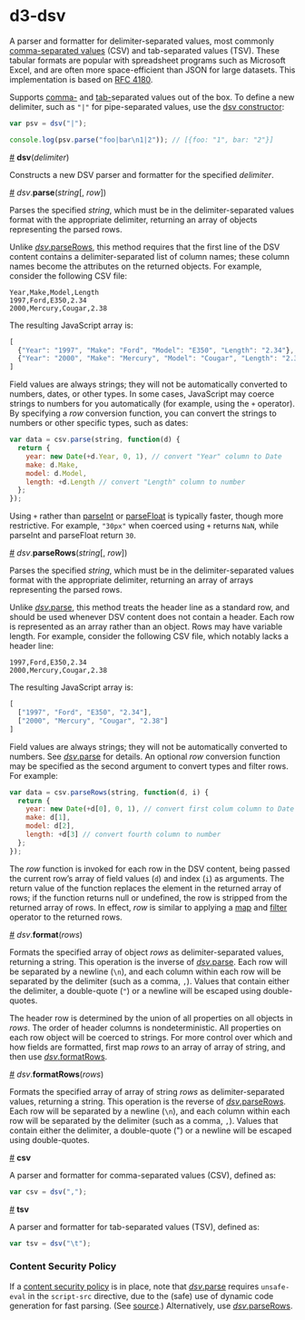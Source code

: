 # d3-dsv

A parser and formatter for delimiter-separated values, most commonly [comma-separated values](https://en.wikipedia.org/wiki/Comma-separated_values) (CSV) and tab-separated values (TSV). These tabular formats are popular with spreadsheet programs such as Microsoft Excel, and are often more space-efficient than JSON for large datasets. This implementation is based on [RFC 4180](http://tools.ietf.org/html/rfc4180).

Supports [comma-](#csv) and [tab-](#tsv)separated values out of the box. To define a new delimiter, such as `"|"` for pipe-separated values, use the [dsv constructor](#dsv):

```js
var psv = dsv("|");

console.log(psv.parse("foo|bar\n1|2")); // [{foo: "1", bar: "2"}]
```

<a name="dsv" href="#dsv">#</a> <b>dsv</b>(<i>delimiter</i>)

Constructs a new DSV parser and formatter for the specified *delimiter*.

<a name="dsv_parse" href="#dsv_parse">#</a> *dsv*.<b>parse</b>(<i>string</i>[, <i>row</i>])

Parses the specified *string*, which must be in the delimiter-separated values format with the appropriate delimiter, returning an array of objects representing the parsed rows.

Unlike [*dsv*.parseRows](#dsv_parseRows), this method requires that the first line of the DSV content contains a delimiter-separated list of column names; these column names become the attributes on the returned objects. For example, consider the following CSV file:

```
Year,Make,Model,Length
1997,Ford,E350,2.34
2000,Mercury,Cougar,2.38
```

The resulting JavaScript array is:

```js
[
  {"Year": "1997", "Make": "Ford", "Model": "E350", "Length": "2.34"},
  {"Year": "2000", "Make": "Mercury", "Model": "Cougar", "Length": "2.38"}
]
```

Field values are always strings; they will not be automatically converted to numbers, dates, or other types. In some cases, JavaScript may coerce strings to numbers for you automatically (for example, using the `+` operator). By specifying a *row* conversion function, you can convert the strings to numbers or other specific types, such as dates:

```js
var data = csv.parse(string, function(d) {
  return {
    year: new Date(+d.Year, 0, 1), // convert "Year" column to Date
    make: d.Make,
    model: d.Model,
    length: +d.Length // convert "Length" column to number
  };
});
```

Using `+` rather than [parseInt](https://developer.mozilla.org/en/JavaScript/Reference/Global_Objects/parseInt) or [parseFloat](https://developer.mozilla.org/en/JavaScript/Reference/Global_Objects/parseFloat) is typically faster, though more restrictive. For example, `"30px"` when coerced using `+` returns `NaN`, while parseInt and parseFloat return `30`.

<a name="dsv_parseRows" href="#dsv_parseRows">#</a> <i>dsv</i>.<b>parseRows</b>(<i>string</i>[, <i>row</i>])

Parses the specified *string*, which must be in the delimiter-separated values format with the appropriate delimiter, returning an array of arrays representing the parsed rows.

Unlike [*dsv*.parse](#dsv_parse), this method treats the header line as a standard row, and should be used whenever DSV content does not contain a header. Each row is represented as an array rather than an object. Rows may have variable length. For example, consider the following CSV file, which notably lacks a header line:

```
1997,Ford,E350,2.34
2000,Mercury,Cougar,2.38
```

The resulting JavaScript array is:

```js
[
  ["1997", "Ford", "E350", "2.34"],
  ["2000", "Mercury", "Cougar", "2.38"]
]
```

Field values are always strings; they will not be automatically converted to numbers. See [*dsv*.parse](#dsv_parse) for details. An optional *row* conversion function may be specified as the second argument to convert types and filter rows. For example:

```js
var data = csv.parseRows(string, function(d, i) {
  return {
    year: new Date(+d[0], 0, 1), // convert first colum column to Date
    make: d[1],
    model: d[2],
    length: +d[3] // convert fourth column to number
  };
});
```

The *row* function is invoked for each row in the DSV content, being passed the current row’s array of field values (`d`) and index (`i`) as arguments. The return value of the function replaces the element in the returned array of rows; if the function returns null or undefined, the row is stripped from the returned array of rows. In effect, *row* is similar to applying a [map](https://developer.mozilla.org/en/JavaScript/Reference/Global_Objects/Array/map) and [filter](https://developer.mozilla.org/en/JavaScript/Reference/Global_Objects/Array/filter) operator to the returned rows.

<a name="dsv_format" href="#dsv_format">#</a> <i>dsv</i>.<b>format</b>(<i>rows</i>)

Formats the specified array of object *rows* as delimiter-separated values, returning a string. This operation is the inverse of [*dsv*.parse](#dsv_parse). Each row will be separated by a newline (`\n`), and each column within each row will be separated by the delimiter (such as a comma, `,`). Values that contain either the delimiter, a double-quote (`"`) or a newline will be escaped using double-quotes.

The header row is determined by the union of all properties on all objects in *rows*. The order of header columns is nondeterministic. All properties on each row object will be coerced to strings. For more control over which and how fields are formatted, first map *rows* to an array of array of string, and then use [*dsv*.formatRows](#dsv_formatRows).

<a name="dsv_formatRows" href="#dsv_formatRows">#</a> <i>dsv</i>.<b>formatRows</b>(<i>rows</i>)

Formats the specified array of array of string *rows* as delimiter-separated values, returning a string. This operation is the reverse of [*dsv*.parseRows](#dsv_parseRows). Each row will be separated by a newline (`\n`), and each column within each row will be separated by the delimiter (such as a comma, `,`). Values that contain either the delimiter, a double-quote (") or a newline will be escaped using double-quotes.

<a name="csv" href="#csv">#</a> <b>csv</b>

A parser and formatter for comma-separated values (CSV), defined as:

```js
var csv = dsv(",");
```

<a name="tsv" href="#tsv">#</a> <b>tsv</b>

A parser and formatter for tab-separated values (TSV), defined as:

```js
var tsv = dsv("\t");
```

### Content Security Policy

If a [content security policy](http://www.w3.org/TR/CSP/) is in place, note that [*dsv*.parse](#dsv_parse) requires `unsafe-eval` in the `script-src` directive, due to the (safe) use of dynamic code generation for fast parsing. (See [source](https://github.com/d3/d3-dsv/blob/master/src/dsv.js).) Alternatively, use [*dsv*.parseRows](#dsv_parseRows).
